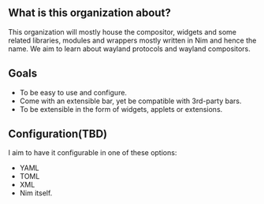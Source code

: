## What is this organization about?
This organization will mostly house the compositor, widgets and some related libraries, modules and wrappers mostly written in Nim and hence the name. We aim to learn about wayland protocols and wayland compositors.

## Goals
* To be easy to use and configure.
* Come with an extensible bar, yet be compatible with 3rd-party bars.
* To be extensible in the form of widgets, applets or extensions.

## Configuration(TBD)
I aim to have it configurable in one of these options:
* YAML
* TOML
* XML
* Nim itself.


<!--

**Here are some ideas to get you started:**

🙋‍♀️ A short introduction - what is your organization all about?
🌈 Contribution guidelines - how can the community get involved?
👩‍💻 Useful resources - where can the community find your docs? Is there anything else the community should know?
🍿 Fun facts - what does your team eat for breakfast?
🧙 Remember, you can do mighty things with the power of [Markdown](https://docs.github.com/github/writing-on-github/getting-started-with-writing-and-formatting-on-github/basic-writing-and-formatting-syntax)
-->
